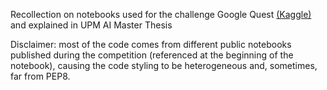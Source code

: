 Recollection on notebooks used for the challenge Google Quest [(Kaggle)](https://www.kaggle.com/c/google-quest-challenge) and explained in UPM AI Master Thesis

Disclaimer: most of the code comes from different public notebooks published during the competition (referenced at the beginning of the notebook), causing the code styling to be heterogeneous and, sometimes, far from PEP8.

